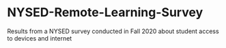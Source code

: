 # NYSED-Remote-Learning-Survey
Results from a NYSED survey conducted in Fall 2020 about student access to devices and internet
